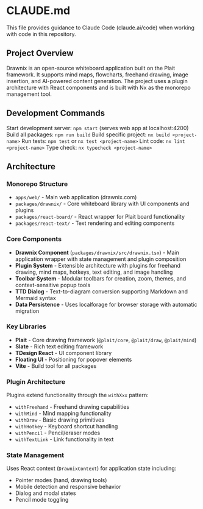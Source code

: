 # CLAUDE.md

This file provides guidance to Claude Code (claude.ai/code) when working with code in this repository.

## Project Overview

Drawnix is an open-source whiteboard application built on the Plait framework. It supports mind maps, flowcharts, freehand drawing, image insertion, and AI-powered content generation. The project uses a plugin architecture with React components and is built with Nx as the monorepo management tool.

## Development Commands

Start development server: `npm start` (serves web app at localhost:4200)
Build all packages: `npm run build` 
Build specific project: `nx build <project-name>`
Run tests: `npm test` or `nx test <project-name>`
Lint code: `nx lint <project-name>` 
Type check: `nx typecheck <project-name>`

## Architecture

### Monorepo Structure
- `apps/web/` - Main web application (drawnix.com)
- `packages/drawnix/` - Core whiteboard library with UI components and plugins
- `packages/react-board/` - React wrapper for Plait board functionality  
- `packages/react-text/` - Text rendering and editing components

### Core Components
- **Drawnix Component** (`packages/drawnix/src/drawnix.tsx`) - Main application wrapper with state management and plugin composition
- **Plugin System** - Extensible architecture with plugins for freehand drawing, mind maps, hotkeys, text editing, and image handling
- **Toolbar System** - Modular toolbars for creation, zoom, themes, and context-sensitive popup tools
- **TTD Dialog** - Text-to-diagram conversion supporting Markdown and Mermaid syntax
- **Data Persistence** - Uses localforage for browser storage with automatic migration

### Key Libraries
- **Plait** - Core drawing framework (`@plait/core`, `@plait/draw`, `@plait/mind`)
- **Slate** - Rich text editing framework
- **TDesign React** - UI component library
- **Floating UI** - Positioning for popover elements
- **Vite** - Build tool for all packages

### Plugin Architecture
Plugins extend functionality through the `withXxx` pattern:
- `withFreehand` - Freehand drawing capabilities
- `withMind` - Mind mapping functionality  
- `withDraw` - Basic drawing primitives
- `withHotkey` - Keyboard shortcut handling
- `withPencil` - Pencil/eraser modes
- `withTextLink` - Link functionality in text

### State Management
Uses React context (`DrawnixContext`) for application state including:
- Pointer modes (hand, drawing tools)
- Mobile detection and responsive behavior
- Dialog and modal states
- Pencil mode toggling